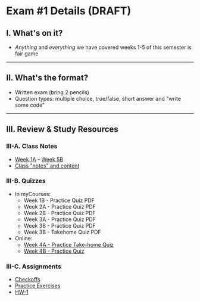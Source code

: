 # Exam #1 Details (DRAFT)

## I. What's on it?
- *Anything* and *everything* we have covered weeks 1-5 of this semester is fair game

<hr>

## II. What's the format?
- Written exam (bring 2 pencils)
- Question types: multiple choice, true/false, short answer and "write some code"

<hr>

## III. Review & Study Resources

### III-A. Class Notes
- [Week 1A](../weekly/01A.md) - [Week 5B](../weekly/05B.md)
- [Class "notes" and content](../notes)

### III-B. Quizzes 
- In myCourses:
  - Week 1B - Practice Quiz PDF
  - Week 2A - Practice Quiz PDF
  - Week 2B - Practice Quiz PDF
  - Week 3A - Practice Quiz PDF
  - Week 3B - Practice Quiz PDF
  - Week 3B - Takehome Quiz PDF
- Online:
  - [Week 4A - Practice Take-home Quiz](./week-4A-practice-quiz.md)
  - [Week 4B - Practice Quiz](./week-4B-practice-quiz.md)

### III-C. Assignments

- [Checkoffs](../checkoffs)
- [Practice Exercises](../pe)
- [HW-1](../hw/hw-1.md)
